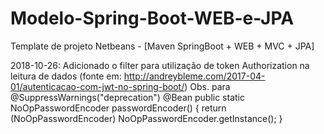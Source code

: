 # Modelo-Spring-Boot-WEB-e-JPA
Template de projeto Netbeans - [Maven SpringBoot + WEB + MVC + JPA]

2018-10-26: Adicionado o filter para utilização de token Authorization na leitura de dados (fonte em: http://andreybleme.com/2017-04-01/autenticacao-com-jwt-no-spring-boot/)
          Obs. para 
           @SuppressWarnings("deprecation")
           @Bean
           public static NoOpPasswordEncoder passwordEncoder() {
            return (NoOpPasswordEncoder) NoOpPasswordEncoder.getInstance();
           }
